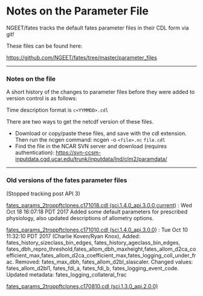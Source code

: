 # Notes on the Parameter File

NGEET/fates tracks the default fates parameter files in their CDL form via git!

These files can be found here:

https://github.com/NGEET/fates/tree/master/parameter_files

---
### Notes on the file

A short history of the changes to parameter files before they were added to version control is as follows:


Time description format is `c<YYMMDD>.cdl`

There are two ways to get the netcdf version of these files.
* Download or copy/paste these files, and save with the cdl extension. Then run the ncgen command: ncgen -o `<file>.nc` `file.cdl`
* Find the file in the NCAR SVN server and download (requires authentication): https://svn-ccsm-inputdata.cgd.ucar.edu/trunk/inputdata/lnd/clm2/paramdata/

---

### Old versions of the fates parameter files
(Stopped tracking post API 3)


[fates_params_2troppftclones.c171018.cdl (sci.1.4.0_api.3.0.0,current)](content/fates_params_2troppftclones.c171018.cdl) : Wed Oct 18 16:07:18 PDT 2017 Added some default parameters for prescribed physiology, also updated descriptions of allometry options.

[fates_params_2troppftclones.c171010.cdl (sci.1.4.0_api.3.0.0)](content/fates_params_2troppftclones.c171010.cdl) : Tue Oct 10 11:32:10 PDT 2017 (Charlie Koven/Ryan Knox), Added: fates_history_sizeclass_bin_edges, fates_history_ageclass_bin_edges, fates_dbh_repro_threshold,fates_allom_dbh_maxheight,fates_allom_d2ca_coefficient_max,fates_allom_d2ca_coefficient_max,fates_logging_coll_under_frac.  Removed: fates_max_dbh, fates_allom_d2bl_slascaler. Changed values: fates_allom_d2bl1, fates_fdi_a, fates_fdi_b, fates_logging_event_code. Updated metadata: fates_logging_collateral_frac

[fates_params_2troppftclones.c170810.cdl (sci.1.3.0_api.2.0.0) ](content/fates_params_2troppftclones.c170810.cdl)
